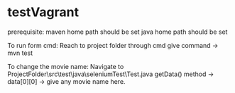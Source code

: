 # testVagrant


prerequisite:
maven home path should be set
java home path should be set

To run form cmd:
Reach to project folder through cmd
give command -> mvn test

To change the movie name:
Navigate to ProjectFolder\src\test\java\seleniumTest\Test.java
getData() method -> data[0][0] -> give any movie name here.

